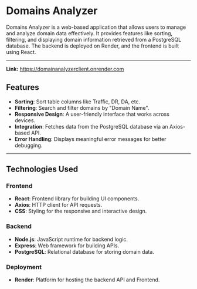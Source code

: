 # Domains Analyzer

Domains Analyzer is a web-based application that allows users to manage and analyze domain data effectively. It provides features like sorting, filtering, and displaying domain information retrieved from a PostgreSQL database. The backend is deployed on Render, and the frontend is built using React.

---

**Link:** https://domainanalyzerclient.onrender.com

## Features

- **Sorting**: Sort table columns like Traffic, DR, DA, etc.
- **Filtering**: Search and filter domains by "Domain Name".
- **Responsive Design**: A user-friendly interface that works across devices.
- **Integration**: Fetches data from the PostgreSQL database via an Axios-based API.
- **Error Handling**: Displays meaningful error messages for better debugging.

---

## Technologies Used

### Frontend
- **React**: Frontend library for building UI components.
- **Axios**: HTTP client for API requests.
- **CSS**: Styling for the responsive and interactive design.

### Backend
- **Node.js**: JavaScript runtime for backend logic.
- **Express**: Web framework for building APIs.
- **PostgreSQL**: Relational database for storing domain data.

### Deployment
- **Render**: Platform for hosting the backend API and Frontend.


